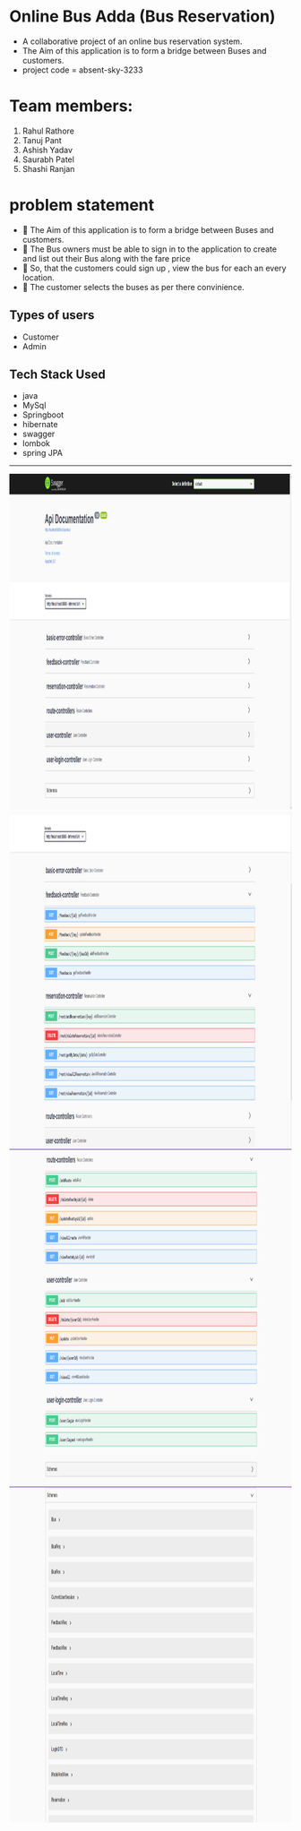 # Online Bus Adda (Bus Reservation)
- A collaborative project of an online bus reservation system.
- The Aim of this application is to form a bridge between Buses and customers.
- project code = absent-sky-3233

# Team members:
1. Rahul Rathore
2. Tanuj Pant
3. Ashish Yadav
4. Saurabh Patel
5. Shashi Ranjan

# problem statement
- 	The Aim of this application is to form a bridge between Buses and customers.
- 	The Bus owners must be able to sign in to the application to create and list out their Bus along with the fare price 
- 	So, that the customers could sign up , view the bus for each an every location.
- 	The customer selects the buses as per there convinience.


## Types of users
- Customer 
- Admin

## Tech Stack Used

- java
- MySql
- Springboot
- hibernate
- swagger 
- lombok
- spring JPA


<hr>


<img src="1.png" height="600" width="1000">
<img src="2.png" height="600" width="1000">
<img src="3.png" height="600" width="1000">
<img src="4.png" height="600" width="1000">
